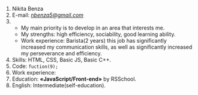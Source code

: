 1. Nikita Benza
2. E-mail: *nbenza5@gmail.com*
3. - My main priority is to develop in an area that interests me.
   - My strengths: high efficiency, sociability, good learning ability.
   - Work experience: Barista(2 years) this job has significantly increased my communication skills, as well as significantly increased my perseverance and efficiency.
4. Skills: HTML, CSS, Basic JS, Basic C++.
5. Code: `fuction(9);`
6. Work experience:
7. Education: **«JavaScript/Front-end»** by RSSchool.
8. English: Intermediate(self-education).
